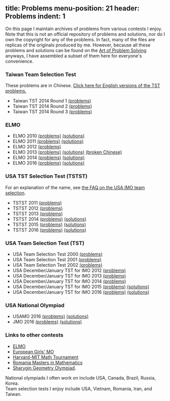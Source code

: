 title: Problems
menu-position: 21
header: Problems 
indent: 1
---

On this page I maintain archives of problems from various contests I enjoy.
Note that this is not an official repository of problems and solutions,
nor do I own the copyright for any of the problems.
In fact, many of the files are replicas of the originals produced by me.
However, because all these problems and solutions can be found
on the [Art of Problem Solving](http://artofproblemsolving.com/community/c13_contests) anyways,
I have assembled a subset of them here for everyone's convenience.

### Taiwan Team Selection Test
These problems are in Chinese.
[Click here for English versions of the TST problems.](http://www.aops.com/community/c41558)

* Taiwan TST 2014 Round 1 [(problems)](exams/TaiwanTST-2014-1.pdf)
* Taiwan TST 2014 Round 2 [(problems)](exams/TaiwanTST-2014-2.pdf)
* Taiwan TST 2014 Round 3 [(problems)](exams/TaiwanTST-2014-3.pdf)

### ELMO
* ELMO 2010 [(problems)](exams/ELMO-2010.pdf) [(solutions)](exams/ELMO-2010-sols.pdf)
* ELMO 2011 [(problems)](exams/ELMO-2011.pdf) [(solutions)](exams/ELMO-2011-sols.pdf)
* ELMO 2012 [(problems)](exams/ELMO-2012.pdf)
* ELMO 2013 [(problems)](exams/ELMO-2013.pdf) [(solutions)](exams/ELMO-2013-sols.pdf)
  [(broken Chinese)](exams/ELMO-2013-chinese.pdf)
* ELMO 2014 [(problems)](exams/ELMO-2014.pdf) [(solutions)](exams/ELMO-2014-sols.pdf)
* ELMO 2016 [(problems)](exams/ELMO-2016.pdf) [(solutions)](exams/ELMO-2016-sols.pdf)

### USA TST Selection Test (TSTST)
For an explanation of the name, see [the FAQ on the USA IMO team selection](FAQs/rules.html).

* TSTST 2011 [(problems)](exams/TSTST-2011.pdf)
* TSTST 2012 [(problems)](exams/TSTST-2012.pdf)
* TSTST 2013 [(problems)](exams/TSTST-2013.pdf)
* TSTST 2014 [(problems)](exams/TSTST-2014.pdf) [(solutions)](exams/TSTST-2014-sols.pdf)
* TSTST 2015 [(problems)](exams/TSTST-2015.pdf) [(solutions)](exams/TSTST-2015-sols.pdf)
* TSTST 2016 [(problems)](exams/TSTST-2016.pdf) [(solutions)](exams/TSTST-2016-sols.pdf)

### USA Team Selection Test (TST)
* USA Team Selection Test 2000 [(problems)](exams/tse00.pdf)
* USA Team Selection Test 2001 [(problems)](exams/tse01.pdf)
* USA Team Selection Test 2002 [(problems)](exams/tse02.pdf)
* USA December/January TST for IMO 2012 [(problems)](exams/TST-IMO-2012.pdf)
* USA December/January TST for IMO 2013 [(problems)](exams/TST-IMO-2013.pdf)
* USA December/January TST for IMO 2014 [(problems)](exams/TST-IMO-2014.pdf)
* USA December/January TST for IMO 2015 [(problems)](exams/TST-IMO-2015.pdf) [(solutions)](exams/TST-IMO-2015-sols.pdf)
* USA December/January TST for IMO 2016 [(problems)](exams/TST-IMO-2016.pdf) [(solutions)](exams/TST-IMO-2016-sols.pdf)

### USA National Olympiad
* USAMO 2016 [(problems)](exams/USAMO-2016.pdf) [(solutions)](exams/Solutions-USAMO-JMO-2016.pdf)
* JMO 2016   [(problems)](exams/USAJMO-2016.pdf) [(solutions)](exams/Solutions-USAMO-JMO-2016.pdf)

### Links to other contests
* [ELMO](elmo/problems.html)
* [European Girls' MO](https://www.egmo.org/egmos/)
* [Harvard-MIT Math Tournament](https://www.hmmt.co/archive/problems/)
* [Romania Masters in Mathematics](http://rmms.lbi.ro/)
* [Sharygin Geometry Olympiad](http://www.aops.com/community/c3372_sharygin_geometry_olympiad).

National olympiads I often work on include USA, Canada, Brazil, Russia, Korea.  
Team selection tests I enjoy include USA, Vietnam, Romania, Iran, and Taiwan.
